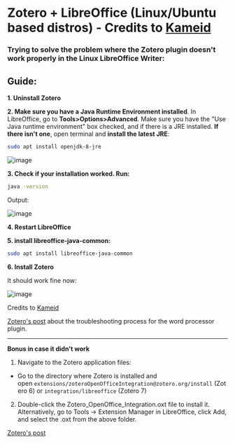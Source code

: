 # Zotero + LibreOffice (Linux/Ubuntu based distros) - Credits to [Kameid](https://www.reddit.com/r/linux4noobs/comments/i6skza/installing_zotero_and_using_it_with_libreoffice/)

### Trying to solve the problem where the Zotero plugin doesn't work properly in the Linux LibreOffice Writer:

## Guide:

**1. Uninstall Zotero**

**2. Make sure you have a Java Runtime Environment installed**. In LibreOffice, go to **Tools>Options>Advanced**. Make sure you have the "Use Java runtime environment" box checked, and if there is a JRE installed. **If there isn't one**, open terminal and **install the latest JRE**: 

```bash
sudo apt install openjdk-8-jre
```

![image](https://user-images.githubusercontent.com/70844369/175447639-41eaf455-1615-4306-9fc3-a8a9300403fa.png#vitrinedev)

**3. Check if your installation worked. Run:**


```bash
java -version
``` 

Output:

![image](https://user-images.githubusercontent.com/70844369/175448591-d2b9d844-aa40-4bb2-a8a8-e4ed587b08a9.png)

**4. Restart LibreOffice**

**5. install libreoffice-java-common:**

```bash
sudo apt install libreoffice-java-common
```

**6. Install Zotero**

It should work fine now:

![image](https://user-images.githubusercontent.com/70844369/175447878-09b925d0-8e78-493c-8878-3da98fe551af.png)

Credits to [Kameid](https://www.reddit.com/r/linux4noobs/comments/i6skza/installing_zotero_and_using_it_with_libreoffice/)

[Zotero's post](https://www.zotero.org/support/word_processor_plugin_troubleshooting) about the troubleshooting process for the word processor plugin.

*** 

**Bonus in case it didn't work**

1. Navigate to the Zotero application files:
 - Go to the directory where Zotero is installed and open `extensions/zoteroOpenOfficeIntegration@zotero.org/install` (Zotero 6) or `integration/libreoffice` (Zotero 7)
2. Double-click the Zotero_OpenOffice_Integration.oxt file to install it. Alternatively, go to Tools → Extension Manager in LibreOffice, click Add, and select the .oxt from the above folder.

 [Zotero's post](https://www.zotero.org/support/word_processor_plugin_manual_installation)
